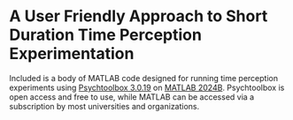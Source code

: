 # A User Friendly Approach to Short Duration Time Perception Experimentation
Included is a body of MATLAB code designed for running time perception experiments using [Psychtoolbox 3.0.19](http://psychtoolbox.org/download) on [MATLAB 2024B](https://www.mathworks.com/products/new_products/latest_features.html). Psychtoolbox is open access and free to use, while MATLAB can be accessed via a subscription by most universities and organizations. 
